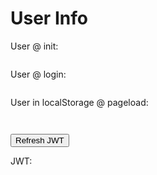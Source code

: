 # User Info

<!-- markdownlint-disable MD033 -->

User @ init:

<pre id="user-init"></pre>

User @ login:

<pre id="user-login"></pre>

User in localStorage @ pageload:

<pre id="expires"></pre>
<pre id="local-storage"></pre>

<button id="refresh" onclick="refresh()">Refresh JWT</button>

<p>JWT:</p>
<pre id="jwt"></pre>

<script defer>

function format(obj) {
  const exp = new Date(obj.token.expires_at)
  const us = JSON.stringify(obj, null, 2)
  return `${exp}\r\n\r\n${us}`
}
handleUserStateEvent(({user, state}) => {
  if (state == 'init') {
    document.querySelector('#user-init').textContent= user ? format(user) : ''
  }
  else if (state == 'login') {
    document.querySelector('#user-login').textContent= user ? format(user) : ''
  }
  if (state == 'logout') {
    document.querySelector('#user-init').textContent= ''
    document.querySelector('#user-login').textContent= ''
  }
})

const userObj = JSON.parse(localStorage.getItem('gotrue.user'))
document.querySelector('#local-storage').textContent= userObj ? format(userObj) : ''

function refresh() {
  netlifyIdentity.refresh().then((jwt)=>{
    document.querySelector('#jwt').textContent = JSON.stringify(jwt, null, 2)
  })
}



</script>
